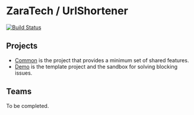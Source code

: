 # ZaraTech / UrlShortener

[![Build Status](https://api.travis-ci.org/ZaraTech/UrlShortener.svg?branch=master)](https://api.travis-ci.org/ZaraTech/UrlShortener)

## Projects

* [Common](common) is the project that provides a minimum set of shared features.
* [Demo](demo) is the template project and the sandbox for solving blocking issues.

## Teams

To be completed.
